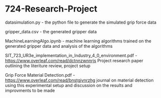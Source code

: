 # 724-Research-Project

datasimulation.py - the python file to generate the simulated grip force data 

gripper_data.csv - the generated gripper data

MachineLearningAlgo.ipynb - machine learning algorithms trained on the generated gripper data and analysis of the algorithms

SIT_723_UR3e_implementation_in_Industry_4_0_environment.pdf - https://www.overleaf.com/read/dctnnzwnnrjs
Project research paper outlining the literiture review, project setup 

Grip Force Material Detection.pdf - https://www.overleaf.com/read/bnstgjvnrzhg
journal on material detection using this experimental setup and discussion on the results and improvments to be made


 
